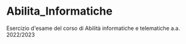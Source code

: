 # Abilita_Informatiche

Esercizio d'esame del corso di Abilità informatiche e telematiche a.a. 2022/2023
